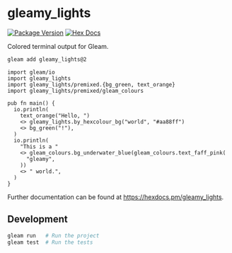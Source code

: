 # gleamy_lights

[![Package Version](https://img.shields.io/hexpm/v/gleamy_lights)](https://hex.pm/packages/gleamy_lights)
[![Hex Docs](https://img.shields.io/badge/hex-docs-ffaff3)](https://hexdocs.pm/gleamy_lights/)

Colored terminal output for Gleam.

```sh
gleam add gleamy_lights@2
```

```gleam
import gleam/io
import gleamy_lights
import gleamy_lights/premixed.{bg_green, text_orange}
import gleamy_lights/premixed/gleam_colours

pub fn main() {
  io.println(
    text_orange("Hello, ")
    <> gleamy_lights.by_hexcolour_bg("world", "#aa88ff")
    <> bg_green("!"),
  )
  io.println(
    "This is a "
    <> gleam_colours.bg_underwater_blue(gleam_colours.text_faff_pink(
      "gleamy",
    ))
    <> " world.",
  )
}
```

Further documentation can be found at <https://hexdocs.pm/gleamy_lights>.

## Development

```sh
gleam run   # Run the project
gleam test  # Run the tests
```
